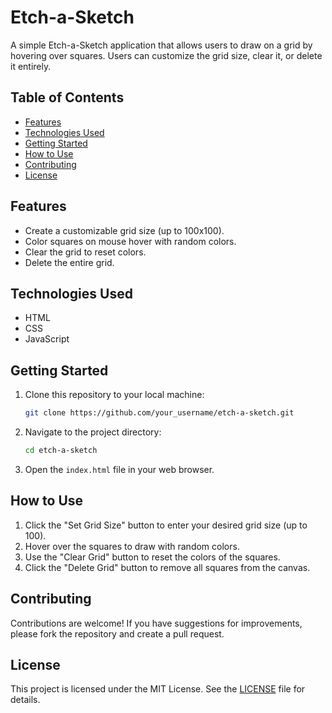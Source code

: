 # Etch-a-Sketch

A simple Etch-a-Sketch application that allows users to draw on a grid by hovering over squares. Users can customize the grid size, clear it, or delete it entirely.

## Table of Contents

- [Features](#features)
- [Technologies Used](#technologies-used)
- [Getting Started](#getting-started)
- [How to Use](#how-to-use)
- [Contributing](#contributing)
- [License](#license)

## Features

- Create a customizable grid size (up to 100x100).
- Color squares on mouse hover with random colors.
- Clear the grid to reset colors.
- Delete the entire grid.

## Technologies Used

- HTML
- CSS
- JavaScript

## Getting Started

1. Clone this repository to your local machine:
   ```bash
   git clone https://github.com/your_username/etch-a-sketch.git
   ```

2. Navigate to the project directory:
   ```bash
   cd etch-a-sketch
   ```

3. Open the `index.html` file in your web browser.

## How to Use

1. Click the "Set Grid Size" button to enter your desired grid size (up to 100).
2. Hover over the squares to draw with random colors.
3. Use the "Clear Grid" button to reset the colors of the squares.
4. Click the "Delete Grid" button to remove all squares from the canvas.

## Contributing

Contributions are welcome! If you have suggestions for improvements, please fork the repository and create a pull request.

## License

This project is licensed under the MIT License. See the [LICENSE](LICENSE) file for details.
```

